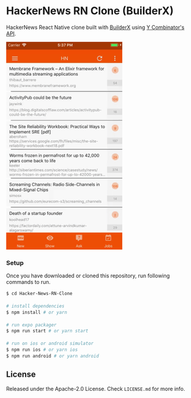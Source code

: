 # HackerNews RN Clone (BuilderX)

HackerNews React Native clone built with [BuilderX](https://builderx.io/) using [Y Combinator's API](https://github.com/HackerNews/API).

![Preview](./src/assets/FinalDevice.gif)

### Setup

Once you have downloaded or cloned this repository, run following commands to run.

```sh
$ cd Hacker-News-RN-Clone

# install dependencies
$ npm install # or yarn

# run expo packager
$ npm run start # or yarn start

# run on ios or android simulator
$ npm run ios # or yarn ios
$ npm run android # or yarn android
```

## License

Released under the Apache-2.0 License. Check `LICENSE.md` for more info.
